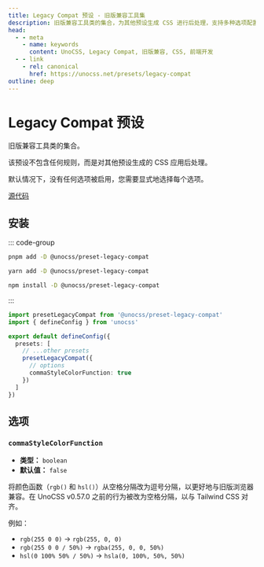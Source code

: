 ```yaml
---
title: Legacy Compat 预设 - 旧版兼容工具集
description: 旧版兼容工具类的集合，为其他预设生成 CSS 进行后处理，支持多种选项配置。
head:
  - - meta
    - name: keywords
      content: UnoCSS, Legacy Compat, 旧版兼容, CSS, 前端开发
  - - link
    - rel: canonical
      href: https://unocss.net/presets/legacy-compat
outline: deep
---
```


# Legacy Compat 预设

旧版兼容工具类的集合。

该预设不包含任何规则，而是对其他预设生成的 CSS 应用后处理。

默认情况下，没有任何选项被启用，您需要显式地选择每个选项。

[源代码](https://github.com/unocss/unocss/tree/main/packages/preset-legacy-compat)

## 安装

::: code-group

```bash [pnpm]
pnpm add -D @unocss/preset-legacy-compat
```

```bash [yarn]
yarn add -D @unocss/preset-legacy-compat
```

```bash [npm]
npm install -D @unocss/preset-legacy-compat
```

:::

```ts [uno.config.ts]
import presetLegacyCompat from '@unocss/preset-legacy-compat'
import { defineConfig } from 'unocss'

export default defineConfig({
  presets: [
    // ...other presets
    presetLegacyCompat({
      // options
      commaStyleColorFunction: true
    })
  ]
})
```

## 选项

### `commaStyleColorFunction`

- **类型：** `boolean`
- **默认值：** `false`

将颜色函数（`rgb()` 和 `hsl()`）从空格分隔改为逗号分隔，以更好地与旧版浏览器兼容。在 UnoCSS v0.57.0 之前的行为被改为空格分隔，以与 Tailwind CSS 对齐。

例如：

- `rgb(255 0 0)` -> `rgb(255, 0, 0)`
- `rgb(255 0 0 / 50%)` -> `rgba(255, 0, 0, 50%)`
- `hsl(0 100% 50% / 50%)` -> `hsla(0, 100%, 50%, 50%)`
